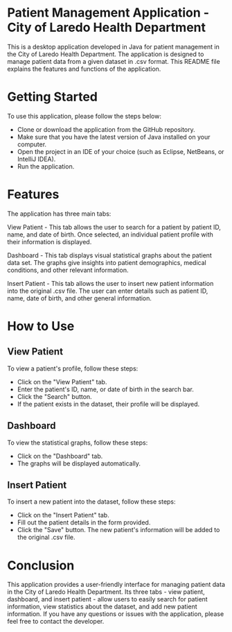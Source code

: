 # Patient Management Application - City of Laredo Health Department
This is a desktop application developed in Java for patient management in the City of Laredo Health Department. The application is designed to manage patient data from a given dataset in .csv format. This README file explains the features and functions of the application.

# Getting Started
To use this application, please follow the steps below:

- Clone or download the application from the GitHub repository.
- Make sure that you have the latest version of Java installed on your computer.
- Open the project in an IDE of your choice (such as Eclipse, NetBeans, or IntelliJ IDEA).
- Run the application.

# Features
The application has three main tabs:

View Patient - This tab allows the user to search for a patient by patient ID, name, and date of birth. Once selected, an individual patient profile with their information is displayed.

Dashboard - This tab displays visual statistical graphs about the patient data set. The graphs give insights into patient demographics, medical conditions, and other relevant information.

Insert Patient - This tab allows the user to insert new patient information into the original .csv file. The user can enter details such as patient ID, name, date of birth, and other general information.

# How to Use
## View Patient
To view a patient's profile, follow these steps:

- Click on the "View Patient" tab.
- Enter the patient's ID, name, or date of birth in the search bar.
- Click the "Search" button.
- If the patient exists in the dataset, their profile will be displayed.

## Dashboard
To view the statistical graphs, follow these steps:

- Click on the "Dashboard" tab.
- The graphs will be displayed automatically.

## Insert Patient
To insert a new patient into the dataset, follow these steps:

- Click on the "Insert Patient" tab.
- Fill out the patient details in the form provided.
- Click the "Save" button.
The new patient's information will be added to the original .csv file.

# Conclusion
This application provides a user-friendly interface for managing patient data in the City of Laredo Health Department. Its three tabs - view patient, dashboard, and insert patient - allow users to easily search for patient information, view statistics about the dataset, and add new patient information. If you have any questions or issues with the application, please feel free to contact the developer.

